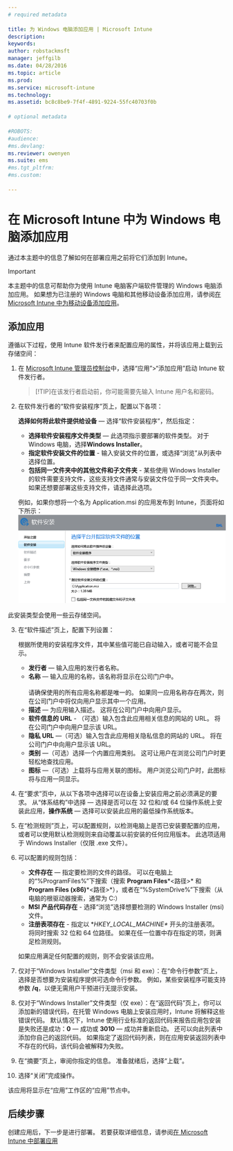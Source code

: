 ```yaml
---
# required metadata

title: 为 Windows 电脑添加应用 | Microsoft Intune
description:
keywords:
author: robstackmsft
manager: jeffgilb
ms.date: 04/28/2016
ms.topic: article
ms.prod:
ms.service: microsoft-intune
ms.technology:
ms.assetid: bc8c8be9-7f4f-4891-9224-55fc40703f0b

# optional metadata

#ROBOTS:
#audience:
#ms.devlang:
ms.reviewer: owenyen
ms.suite: ems
#ms.tgt_pltfrm:
#ms.custom:

---
```


# 在 Microsoft Intune 中为 Windows 电脑添加应用

通过本主题中的信息了解如何在部署应用之前将它们添加到 Intune。

> [!IMPORTANT]
> 本主题中的信息可帮助你为使用 Intune 电脑客户端软件管理的 Windows 电脑添加应用。 如果想为已注册的 Windows 电脑和其他移动设备添加应用，请参阅[在 Microsoft Intune 中为移动设备添加应用](add-apps-for-mobile-devices-in-microsoft-intune.md)。


## 添加应用
遵循以下过程，使用 Intune 软件发行者来配置应用的属性，并将该应用上载到云存储空间：

1.  在 [Microsoft Intune 管理员控制台](https://manage.microsoft.com)中，选择“应用”&gt;“添加应用”启动 Intune 软件发行者。

    > [!TIP]在该发行者启动前，你可能需要先输入 Intune 用户名和密码。



2.  在软件发行者的“软件安装程序”页上，配置以下各项：

    **选择如何将此软件提供给设备** — 选择“软件安装程序”，然后指定：

    - **选择软件安装程序文件类型** — 此选项指示要部署的软件类型。 对于 Windows 电脑，选择**Windows Installer**。
    - **指定软件安装文件的位置** - 输入安装文件的位置，或选择“浏览”从列表中选择位置。
    - **包括同一文件夹中的其他文件和子文件夹** - 某些使用 Windows Installer 的软件需要支持文件，这些支持文件通常与安装文件位于同一文件夹中。 如果还想要部署这些支持文件，请选择此选项。

    例如，如果你想将一个名为 Application.msi 的应用发布到 Intune，页面将如下所示：![电脑软件发行者](./media/publisher-for-pc.png)

   此安装类型会使用一些云存储空间。

3.  在“软件描述”页上，配置下列设置：

    根据所使用的安装程序文件，其中某些值可能已自动输入，或者可能不会显示。

    - **发行者** — 输入应用的发行者名称。
    - **名称** — 输入应用的名称，该名称将显示在公司门户中。<br /><br />请确保使用的所有应用名称都是唯一的。 如果同一应用名称存在两次，则在公司门户中将仅向用户显示其中一个应用。
    - **描述** — 为应用输入描述。 这将在公司门户中向用户显示。
    - **软件信息的 URL** - （可选）输入包含此应用相关信息的网站的 URL。 将在公司门户中向用户显示该 URL。
    - **隐私 URL** —（可选）输入包含此应用相关隐私信息的网站的 URL。 将在公司门户中向用户显示该 URL。
    - **类别** —（可选）选择一个内置应用类别。 这可让用户在浏览公司门户时更轻松地查找应用。
    - **图标** —（可选）上载将与应用关联的图标。 用户浏览公司门户时，此图标将与应用一同显示。



4.  在“要求”页中，从以下各项中选择可以在设备上安装应用之前必须满足的要求。 从“体系结构”中选择 — 选择是否可以在 32 位和/或 64 位操作系统上安装此应用，**操作系统** — 选择可以安装此应用的最低操作系统版本。

5.  在“检测规则”页上，可以配置规则，以检测电脑上是否已安装要配置的应用，或者可以使用默认检测规则来自动覆盖以前安装的任何应用版本。 此选项适用于 Windows Installer（仅限 .exe 文件）。
6.  
    可以配置的规则包括：
    - **文件存在** — 指定要检测的文件的路径。 可以在电脑上的“%ProgramFiles%”下搜索（搜索 **Program Files**\*&lt;路径&gt;* 和 **Program Files (x86)**\*&lt;路径&gt;*），或者在“%SystemDrive%”下搜索（从电脑的根驱动器搜索，通常为 C:）
    - **MSI 产品代码存在** - 选择“浏览”选择想要检测的 Windows Installer (msi) 文件。 
    - **注册表项存在** - 指定以 **HKEY_LOCAL_MACHINE\** 开头的注册表项。 将同时搜索 32 位和 64 位路径。 如果在任一位置中存在指定的项，则满足检测规则。

    如果应用满足任何配置的规则，则不会安装该应用。

7.  仅对于“Windows Installer”文件类型（msi 和 exe）：在“命令行参数”页上，选择是否想要为安装程序提供可选命令行参数。 例如，某些安装程序可能支持参数 **/q**，以便无需用户干预进行无提示安装。

8.  仅对于“Windows Installer”文件类型（仅 exe）：在“返回代码”页上，你可以添加新的错误代码，在托管 Windows 电脑上安装应用时，Intune 将解释这些错误代码。
    默认情况下，Intune 使用行业标准的返回代码来报告应用包安装是失败还是成功：**0** — 成功或 **3010** — 成功并重新启动。 还可以向此列表中添加你自己的返回代码。 如果指定了返回代码列表，则在应用安装返回列表中不存在的代码，该代码会被解释为失败。

9.  在“摘要”页上，审阅你指定的信息。 准备就绪后，选择“上载”。

10. 选择“关闭”完成操作。

该应用将显示在“应用”工作区的“应用”节点中。

## 后续步骤

创建应用后，下一步是进行部署。 若要获取详细信息，请参阅[在 Microsoft Intune 中部署应用](deploy-apps.md)

<!--HONumber=Jun16_HO2-->



